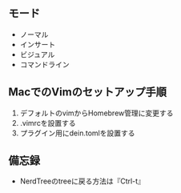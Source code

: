 ## モード

- ノーマル
- インサート
- ビジュアル
- コマンドライン

## MacでのVimのセットアップ手順

1. デフォルトのvimからHomebrew管理に変更する
2. .vimrcを設置する
3. プラグイン用にdein.tomlを設置する

## 備忘録

- NerdTreeのtreeに戻る方法は『Ctrl-t』
